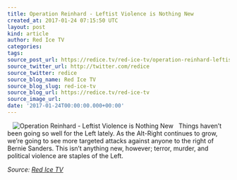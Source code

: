 ```yaml
---
title: Operation Reinhard - Leftist Violence is Nothing New
created_at: 2017-01-24 07:15:50 UTC
layout: post
kind: article
author: Red Ice TV
categories: 
tags: 
source_post_url: https://redice.tv/red-ice-tv/operation-reinhard-leftist-violence-is-nothing-new
source_twitter_url: http://twitter.com/redice
source_twitter: redice
source_blog_name: Red Ice TV
source_blog_slug: red-ice-tv
source_blog_url: https://redice.tv/red-ice-tv
source_image_url: 
date: '2017-01-24T00:00:00.000+00:00'
---
```

<img align="left" hspace="12" alt="Operation Reinhard - Leftist Violence is Nothing New" src="https://rdice.net/a/c/t/17/RIL-ep24-Leftist-Violence-Nothing-New.9cd7b47f.jpg"> Things haven&rsquo;t been going so well for the Left lately. As the Alt-Right continues to grow, we&rsquo;re going to see more targeted attacks against anyone to the right of Bernie Sanders. This isn&rsquo;t anything new, however; terror, murder, and political violence are staples of the Left.<div class="">
    <i>Source: <a href="https://redice.tv/red-ice-tv">Red Ice TV</a></i>
</div>
